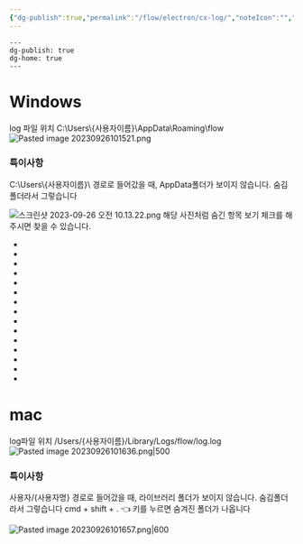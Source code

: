 ```yaml
---
{"dg-publish":true,"permalink":"/flow/electron/cx-log/","noteIcon":"","created":"2023-09-26T10:12:47.719+09:00","updated":"2023-10-26T13:32:38.410+09:00"}
---
```


```
---
dg-publish: true
dg-home: true
---
```

# Windows

log 파일 위치
C:\\Users\\{사용자이름}\\AppData\\Roaming\\flow
![Pasted image 20230926101521.png](/img/user/Pasted%20image%2020230926101521.png)

### 특이사항

C:\\Users\\{사용자이름}\\ 경로로 들어갔을 때, AppData폴더가 보이지 않습니다. 숨김폴더라서 그렇습니다

![스크린샷 2023-09-26 오전 10.13.22.png](/img/user/%EC%8A%A4%ED%81%AC%EB%A6%B0%EC%83%B7%202023-09-26%20%EC%98%A4%EC%A0%84%2010.13.22.png)
해당 사진처럼 숨긴 항목 보기 체크를 해주시면 찾을 수 있습니다.




-
-
-
-
-
-
-
-
-
-
-
-
-
-
-






# mac
log파일 위치
/Users/{사용자이름}/Library/Logs/flow/log.log
![Pasted image 20230926101636.png|500](/img/user/Pasted%20image%2020230926101636.png)

### 특이사항

사용자/{사용자명} 경로로 들어갔을 때, 라이브러리 폴더가 보이지 않습니다. 숨김폴더라서 그렇습니다
cmd + shift + .    👈 키를 누르면 숨겨진 폴더가 나옵니다

![Pasted image 20230926101657.png|600](/img/user/Pasted%20image%2020230926101657.png)
